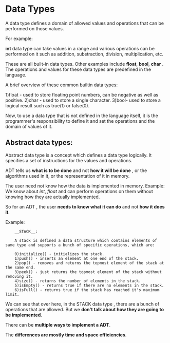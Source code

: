 # Data Types
A data type defines a domain of allowed values and operations that can be performed on those values.

For example:

   __int__ data type can take values in a range and various operations can be performed on it such as addition, substraction, division, multiplication, etc.
   
These are all built-in data types. Other examples include __float__, __bool__, __char__ . The operations and values for these data types are predefined in the language. 
   
A brief overview of these common builtin data types:

1)float - used to store floating point numbers, can be negative as well as positive.
2)char - used to store a single character.
3)bool- used to store a logical result such as true(1) or false(0).

Now, to use a data type that is not defined in the language itself, it is the programmer's responsibility to define it and set the operations and the domain of values of it.


## Abstract data types:

Abstract data type is a concept which defines a data type logically. It specifies a set of instructions for the values and operations. 

ADT tells us __what is to be done__ and not __how it will be done__ , or the algorithms used in it, or the representation of it in memory.

The user need not know how the data is implemented in memory. Example: We know about _int_, _float_ and can perform operations on them without knowing how they are actually implemented. 

So for an ADT , the user __needs to know what it can do__ and not __how it does it__. 

Example:

        __STACK__:
        
        A stack is defined a data structure which contains elements of same type and supports a bunch of specific operations, which are:
        
        0)initialize() - initializes the stack.
        1)push() - inserts an element at one end of the stack.
        2)pop() - removes and returns the topmost element of the stack at the same end.
        3)peek() - just returns the topmost element of the stack without removing it.
        4)size() - returns the number of elements in the stack.
        5)isEmpty() - returns true if there are no elements in the stack.
        6)isFull() - returns true if the stack has reached it's maximum limit.
        

We can see that over here, in the STACK data type , there are a bunch of operations that are allowed. But we __don't talk about how they are going to be implemented__. 

There can be __multiple ways to implement a ADT__.  
        
The __differences are mostly time and space efficiencies__.         
        

